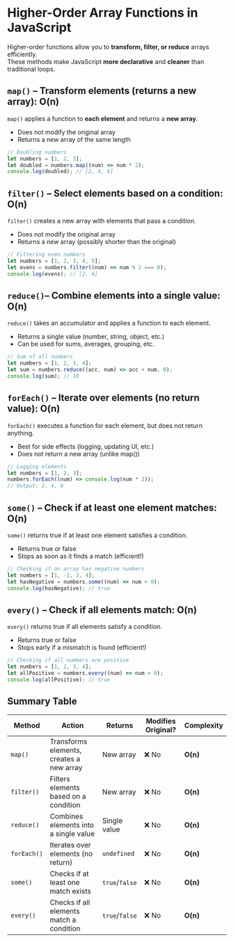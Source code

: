 # Higher-Order Array Functions in JavaScript

Higher-order functions allow you to **transform, filter, or reduce** arrays efficiently.  
These methods make JavaScript **more declarative** and **cleaner** than traditional loops.

## `map()` – Transform elements (returns a new array): O(n)

`map()` applies a function to **each element** and returns a **new array**.

- Does not modify the original array
- Returns a new array of the same length

```javascript
// Doubling numbers
let numbers = [1, 2, 3];
let doubled = numbers.map((num) => num * 2);
console.log(doubled); // [2, 4, 6]
```

## `filter()` – Select elements based on a condition: O(n)

`filter()` creates a new array with elements that pass a condition.

- Does not modify the original array
- Returns a new array (possibly shorter than the original)

```javascript
// Filtering even numbers
let numbers = [1, 2, 3, 4, 5];
let evens = numbers.filter((num) => num % 2 === 0);
console.log(evens); // [2, 4]
```

## `reduce()`– Combine elements into a single value: O(n)

`reduce()` takes an accumulator and applies a function to each element.

- Returns a single value (number, string, object, etc.)
- Can be used for sums, averages, grouping, etc.

```javascript
// Sum of all numbers
let numbers = [1, 2, 3, 4];
let sum = numbers.reduce((acc, num) => acc + num, 0);
console.log(sum); // 10
```

## `forEach()` – Iterate over elements (no return value): O(n)

`forEach()` executes a function for each element, but does not return anything.

- Best for side effects (logging, updating UI, etc.)
- Does not return a new array (unlike map())

```javascript
// Logging elements
let numbers = [1, 2, 3];
numbers.forEach((num) => console.log(num * 2));
// Output: 2, 4, 6
```

## `some()` – Check if at least one element matches: O(n)

`some()` returns true if at least one element satisfies a condition.

- Returns true or false
- Stops as soon as it finds a match (efficient!)

```javascript
// Checking if an array has negative numbers
let numbers = [1, -2, 3, 4];
let hasNegative = numbers.some((num) => num < 0);
console.log(hasNegative); // true
```

## `every()` – Check if all elements match: O(n)

`every()` returns true if all elements satisfy a condition.

- Returns true or false
- Stops early if a mismatch is found (efficient!)

```javascript
// Checking if all numbers are positive
let numbers = [1, 2, 3, 4];
let allPositive = numbers.every((num) => num > 0);
console.log(allPositive); // true
```

## Summary Table

| Method      | Action                                   | Returns        | Modifies Original? | Complexity |
| ----------- | ---------------------------------------- | -------------- | ------------------ | ---------- |
| `map()`     | Transforms elements, creates a new array | New array      | ❌ No              | **O(n)**   |
| `filter()`  | Filters elements based on a condition    | New array      | ❌ No              | **O(n)**   |
| `reduce()`  | Combines elements into a single value    | Single value   | ❌ No              | **O(n)**   |
| `forEach()` | Iterates over elements (no return)       | `undefined`    | ❌ No              | **O(n)**   |
| `some()`    | Checks if at least one match exists      | `true`/`false` | ❌ No              | **O(n)**   |
| `every()`   | Checks if all elements match a condition | `true`/`false` | ❌ No              | **O(n)**   |
